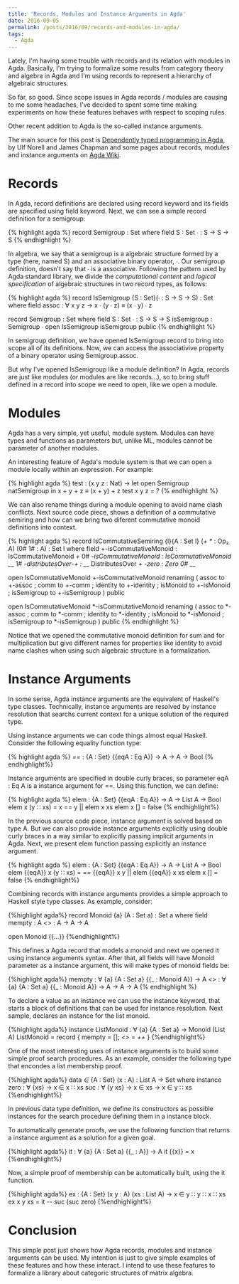 ```yaml
---
title: 'Records, Modules and Instance Arguments in Agda'
date: 2016-09-05
permalink: /posts/2016/09/records-and-modules-in-agda/
tags:
  - Agda
---
```


Lately, I'm having some trouble with records and its relation with
modules in Agda. Basically, I'm trying to formalize some results
from category theory and algebra in Agda and I'm using records
to represent a hierarchy of algebraic structures.

So far, so good. Since scope issues in Agda records / modules are
causing to me some headaches, I've decided to spent some time
making experiments on how these features behaves with respect
to scoping rules.

Other recent addition to Agda is the so-called instance arguments.

The main source for this post is
[Dependently typed programming in Agda](http://www.cse.chalmers.se/~ulfn/papers/afp08/tutorial.pdf),
by Ulf Norell and James Chapman and some pages about records, modules
and instance arguments on [Agda Wiki](http://wiki.portal.chalmers.se/agda/pmwiki.php?n=Main.HomePage).


Records
=====

In Agda, record definitions are declared using record keyword and its
fields are specified using field keyword. Next, we can see a simple
record definition for a semigroup:

{% highlight agda %}
record Semigroup : Set where
    field
        S : Set
        _∙_ : S → S → S
{% endhighlight %}

In algebra, we say that a semigroup is a algebraic structure formed by
a type (here, named S) and an associative binary operator, _∙_.
Our semigroup definition, doesn't say that ∙ is a
associative. Following the pattern used by Agda standard library,
we divide the _computational content_ and _logical specification_
of algebraic structures in two record types, as follows:

{% highlight agda %}
record IsSemigroup {S : Set}(_∙_ : S → S → S) : Set where
   field
      assoc : ∀ x y z → x ∙ (y ∙ z) ≡ (x ∙ y) ∙ z

record Semigroup : Set where
    field
        S : Set
        _∙_ : S → S → S
        isSemigroup : Semigroup _∙_
    open IsSemigroup isSemigroup public
{% endhighlight %}

In semigroup definition, we have opened IsSemigroup record
to bring into scope all of its definitions. Now, we can access
the associativive property of a binary operator using
Semigroup.assoc.

But why I've opened IsSemigroup like a module definition?
In Agda, records are just like modules (or modules are like
records...), so to bring stuff defined in a record into scope
we need to open, like we open a module.

Modules
=======

Agda has a very simple, yet useful, module system. Modules can have
types and functions as parameters but, unlike ML, modules cannot be
parameter of another modules.

An interesting feature of Agda's module system is that we can open
a module locally within an expression. For example:

{% highlight agda %}
test : (x y z : Nat) ->
   let open Semigroup natSemigroup in
   x + y + z ≡ (x + y) + z
test x y z = ?
{% endhighlight %}

We can also rename things during a module opening to avoid name clash
conflicts. Next source code piece, shows a definition of a
commutative semiring and how can we bring two diferent commutative
monoid definitions into context.

{% highlight agda %}
record IsCommutativeSemiring {l}{A : Set l}
          (_+_ _*_ : Op₂ A)
          (0# 1# : A) : Set l where
	field
      +-isCommutativeMonoid : IsCommutativeMonoid _+_ 0#
      *-isCommutativeMonoid : IsCommutativeMonoid _*_ 1#
      *-distributesOver-+   : _*_ DistributesOver _+_
      *-zero                : Zero 0# _*_

open IsCommutativeMonoid +-isCommutativeMonoid
	renaming ( assoc to +-assoc
                    ; comm to +-comm
                    ; identity to +-identity
                    ; isMonoid to +-isMonoid
                    ; isSemigroup to +-isSemigroup
                    ) public

open IsCommutativeMonoid *-isCommutativeMonoid
	renaming ( assoc to *-assoc
                   ; comm to *-comm
                   ; identity to *-identity
                   ; isMonoid to *-isMonoid
                   ; isSemigroup to *-isSemigroup
                   ) public
{% endhighlight %}

Notice that we opened the commutative monoid definition for sum and
for multiplication but give different names for properties like
identity to avoid name clashes when using such algebraic structure in
a formalization.

Instance Arguments
=============

In some sense, Agda instance arguments are the equivalent of Haskell's
type classes. Technically, instance arguments are resolved by instance
resolution that searchs current context for a unique solution of the
required type.

Using instance arguments we can code things almost equal
Haskell. Consider the following equality function type:

{% highlight agda %}
_==_ : {A : Set} {{eqA : Eq A}} → A → A → Bool
{% endhighlight%}

Instance arguments are specified in double curly braces, so parameter
eqA : Eq A is a instance argument for _==_. Using this function, we
can  define:

{% highlight agda %}
elem : {A : Set} {{eqA : Eq A}} → A → List A → Bool
elem x (y ∷ xs) = x == y || elem x xs
elem x []       = false
{% endhighlight%}

In the previous source code piece, instance argument is solved based
on type A. But we can also provide instance arguments explicitly using
double curly braces in a way similar to explicitly passing implicit
arguments in Agda. Next, we present elem function passing explicitly
an instance argument.

{% highlight agda %}
elem : {A : Set} {{eqA : Eq A}} → A → List A → Bool
elem {{eqA}} x (y ∷ xs) = _==_ {{eqA}} x y || elem {{eqA}} x xs
elem         x []       = false
{% endhighlight%}

Combining records with instance arguments provides a simple approach
to Haskell style type classes. As example, consider:

{%highlight agda%}
record Monoid {a} (A : Set a) : Set a where
  field
    mempty : A
    _<>_   : A → A → A

open Monoid {{...}}
{%endhighlight%}

This defines a Agda record that models a monoid and next we opened it
using instance arguments syntax. After that, all fields will have
Monoid parameter as a instance argument, this will make types of
monoid fields be:

{%highlight agda%}
mempty : ∀ {a} {A : Set a} {{_ : Monoid A}} → A
_<>_   : ∀ {a} {A : Set a} {{_ : Monoid A}} → A → A → A
{% endhighlight %}

To declare a value as an instance we can use the instance keyword,
that starts a block of definitions that can be used for instance
resolution. Next sample, declares an instance for the list monoid.

{%highlight agda%}
instance
  ListMonoid : ∀ {a} {A : Set a} → Monoid (List A)
  ListMonoid = record { mempty = []; _<>_ = _++_ }
{%endhighlight%}

One of the most interesting uses of instance arguments is to build
some simple proof search procedures. As an example, consider the
following type that encondes a list membership proof.

{%highlight agda%}
data _∈_ {A : Set} (x : A) : List A → Set where
  instance
    zero : ∀ {xs} → x ∈ x ∷ xs
    suc  : ∀ {y xs} → x ∈ xs → x ∈ y ∷ xs
{%endhighlight%}

In previous data type definition, we define its constructors as
possible instances for the search procedure defining them in a
instance block.

To automatically generate proofs, we use the following function
that returns a instance argument as a solution for a given goal.

{%highlight agda%}
it : ∀ {a} {A : Set a} {{_ : A}} → A
it {{x}} = x
{%endhighlight%}

Now, a simple proof of membership can be automatically built, using
the it function.

{%highlight agda%}
ex : {A : Set} (x y : A) (xs : List A) → x ∈ y ∷ y ∷ x ∷ xs
ex x y xs = it  -- suc (suc zero)
{%endhighlight%}

Conclusion
=======

This simple post just shows how Agda records, modules and instance
arguments can be used. My intention is just to give simple examples
of these features and how these interact. I intend to use these
features to formalize a library about categoric structures of matrix algebra.

